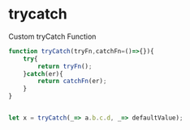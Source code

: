 # trycatch
Custom tryCatch Function


```javascript
function tryCatch(tryFn,catchFn=()=>{}){
	try{
		return tryFn();
	}catch(er){
		return catchFn(er);
	}
}


let x = tryCatch(_=> a.b.c.d, _=> defaultValue);
```
